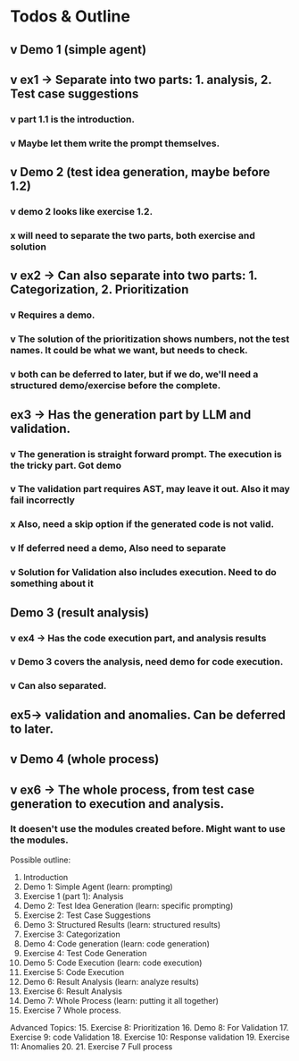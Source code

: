 # Todos & Outline

## v Demo 1 (simple agent)
## v ex1 -> Separate into two parts: 1. analysis, 2. Test case suggestions
### v part 1.1 is the introduction.
### v Maybe let them write the prompt themselves.
## v Demo 2 (test idea generation, maybe before 1.2)
### v demo 2 looks like exercise 1.2.
### x will need to separate the two parts, both exercise and solution

## v ex2 -> Can also separate into two parts: 1. Categorization, 2. Prioritization
### v Requires a demo.
### v The solution of the prioritization shows numbers, not the test names. It could be what we want, but needs to check.
### v both can be deferred to later, but if we do, we'll need a structured demo/exercise before the complete.

## ex3 -> Has the generation part by LLM and validation.
### v The generation is straight forward prompt. The execution is the tricky part.  Got demo
### v The validation part requires AST, may leave it out. Also it may fail incorrectly
### x Also, need a skip option if the generated code is not valid.
### v If deferred need a demo, Also need to separate 
### v Solution for Validation also includes execution.  Need to do something about it

## Demo 3 (result analysis)
### v ex4 -> Has the code execution part, and analysis results
### v Demo 3 covers the analysis, need demo for code execution.
### v Can also separated.

## ex5-> validation and anomalies. Can be deferred to later.

## v Demo 4 (whole process)
## v ex6 -> The whole process, from test case generation to execution and analysis.
### It doesen't use the modules created before. Might want to use the modules.

Possible outline:
1. Introduction
2. Demo 1: Simple Agent (learn: prompting)
3. Exercise 1 (part 1): Analysis
4. Demo 2: Test Idea Generation (learn: specific prompting)
5. Exercise 2: Test Case Suggestions
6. Demo 3: Structured Results (learn: structured results)
7. Exercise 3: Categorization
8. Demo 4: Code generation (learn: code generation)
9. Exercise 4: Test Code Generation
10. Demo 5: Code Execution (learn: code execution)
11. Exercise 5: Code Execution
12. Demo 6: Result Analysis (learn: analyze results)
12. Exercise 6: Result Analysis
13. Demo 7: Whole Process (learn: putting it all together)
14. Exercise 7 Whole process.

Advanced Topics:
15. Exercise 8: Prioritization
16. Demo 8: For Validation
17. Exercise 9: code Validation
18. Exercise 10: Response validation 
19. Exercise 11: Anomalies
20. 
21. Exercise 7 Full process